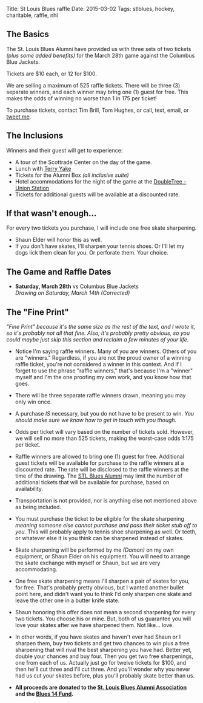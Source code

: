 Title: St Louis Blues raffle
Date: 2015-03-02
Tags: stlblues, hockey, charitable, raffle, nhl

## The Basics

The St. Louis Blues Alumni have provided us with three sets of two
tickets *(plus some added benefits)* for the March 28th game against the Columbus Blue Jackets.

Tickets are $10 each, or 12 for $100.

We are selling a maximum of 525 raffle tickets. There will be three (3) separate winners, and each winner may bring one (1) guest for free. This makes the odds of winning no worse than 1 in 175 per ticket!

To purchase tickets, contact Tim Brill, Tom Hughes, or call, text, email, or [tweet me](https://twitter.com/DamonOverboe).

## The Inclusions

Winners and their guest will get to experience:

+ A tour of the Scottrade Center on the day of the game.
+ Lunch with [Terry Yake](http://en.wikipedia.org/wiki/Terry_Yake)
+ Tickets for the Alumni Box *(all inclusive suite)*
+ Hotel accommodations for the night of the game at the
[DoubleTree - Union Station][1]
+ Tickets for additional guests will be available at a discounted rate.


[1]: http://doubletree3.hilton.com/en/hotels/missouri/st-louis-union-station-a-doubletree-by-hilton-hotel-STLUSDT/index.html

## If that wasn't enough...

For every two tickets you purchase, I will include one free skate sharpening.

+ Shaun Elder will honor this as well. 
+ If you don't have skates, I'll sharpen your tennis shoes. Or I'll let my dogs lick them clean for you. Or perforate them. Your choice.

## The Game and Raffle Dates

+ **Saturday, March 28th** vs Columbus Blue Jackets  
*Drawing on Saturday, March 14th (Corrected)*

## The "Fine Print"

*"Fine Print" because it's the same size as the rest of the text, and I wrote it, so it's probably not all that fine. Also, it's probably pretty obvious, so you could maybe just skip this section and reclaim a few minutes of your life.*

+ Notice I'm saying raffle winners. Many of you are winners. Others of you are "winners." Regardless, if you are not the proud owner of a winning raffle ticket, you're not considered a winner in this context. And if I forget to use the phrase "raffle winners," that's because I'm a "winner" myself and I'm the one proofing my own work, and you know how that goes.

+ There will be three separate raffle winners drawn, meaning you may only win once.

+ A purchase *IS* necessary, but you do not have to be present to win. *You should make sure we know how to get in touch with you though.*

+ Odds per ticket will vary based on the number of tickets sold. However, we will sell no more than 525 tickets, making the worst-case odds 1:175 per ticket.

+ Raffle winners are allowed to bring one (1) guest for free. Additional guest tickets will be available for purchase to the raffle winners at a discounted rate. The rate will be disclosed to the raffle winners at the time of the drawing. The [STL Blues Alumni][2] may limit the number of additional tickets that will be available for purchase, based on availability. 

+ Transportation is not provided, nor is anything else not mentioned above as being included.

+ You must purchase the ticket to be eligible for the skate sharpening *meaning someone else cannot purchase and pass their ticket stub off to you.* This will probably apply to tennis shoe sharpening as well. Or teeth, or whatever else it is you think can be sharpened instead of skates.

+ Skate sharpening will be performed by me *(Damon)* on my own equipment, or Shaun Elder on his equipment. You will need to arrange the skate exchange with myself or Shaun, but we are very accommodating.

+ One free skate sharpening means I'll sharpen a pair of skates for you, for free. That's probably pretty obvious, but I wanted another bullet point here, and didn't want you to think I'd only sharpen one skate and leave the other one in a butter knife state.

+ Shaun honoring this offer does not mean a second sharpening for every two tickets. You choose his or mine. But, both of us guarantee you will love your skates after we have sharpened them. Not like... love.

+ In other words, if you have skates and haven't ever had Shaun or I sharpen them, buy two tickets and get two chances to win plus a free sharpening that will rival the best sharpening you have had. Better yet, double your chances and buy four. Then you get two free sharpenings, one from each of us. Actually just go for twelve tickets for $100, and then he'll cut three and I'll cut three. And you'll wonder why you never had us cut your skates before, plus you'll probably skate better than us.

+ **All proceeds are donated to the [St. Louis Blues Alumni Association][2] and the [Blues 14 Fund][3].**

[2]: http://blues.nhl.com/club/page.htm?id=34382
[3]: http://blues.nhl.com/v2/ext/14fund/index.html
